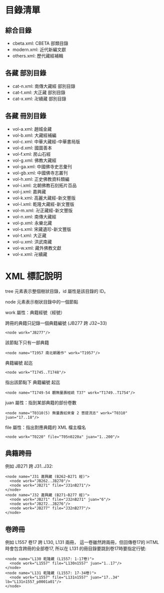 # 目錄清單

## 綜合目錄

* cbeta.xml: CBETA 部類目錄
* modern.xml: 近代新編文獻
* others.xml: 歷代藏經補輯

## 各藏 部別目錄

* cat-n.xml: 南傳大藏經 部別目錄
* cat-t.xml: 大正藏 部別目錄
* cat-x.xml: 卍續藏 部別目錄

## 各藏 冊別目錄

* vol-a.xml: 趙城金藏
* vol-b.xml: 大藏經補編
* vol-c.xml: 中華大藏經-中華書局版
* vol-d.xml: 國圖善本
* vol-f.xml: 房山石經
* vol-g.xml: 佛教大藏經
* vol-ga.xml: 中國佛寺史志彙刊
* vol-gb.xml: 中國佛寺志叢刊
* vol-h.xml: 正史佛教資料類編
* vol-i.xml: 北朝佛教石刻拓片百品
* vol-j.xml: 嘉興藏
* vol-k.xml: 高麗大藏經-新文豐版
* vol-l.xml: 乾隆大藏經-新文豐版
* vol-m.xml: 卍正藏經-新文豐版
* vol-n.xml: 南傳大藏經
* vol-p.xml: 永樂北藏
* vol-s.xml: 宋藏遺珍-新文豐版
* vol-t.xml: 大正藏
* vol-u.xml: 洪武南藏
* vol-w.xml: 藏外佛教文獻
* vol-x.xml: 卍續藏

# XML 標記說明

tree 元素表示整個樹狀目錄，id 屬性是該目錄的 ID。

node 元素表示樹狀目錄中的一個節點

work 屬性：典籍經號（經號）

跨冊的典籍只記錄一個典籍編號 (JB277 跨 J32~33)

	<node work="JB277"/>

該節點下只有一部典籍

	<node name="T1957 南北朝著作" work="T1957"/>

典籍編號 起迄

	<node work="T1745..T1748"/>

指出該節點下 典籍編號 起迄

	<node name="T1749-54 觀無量壽經疏 T37" work="T1749..T1754"/>

juan 屬性：指到某部典籍的部份卷數

	<node name="T0310(5) 無量壽如來會 2 菩提流志" work="T0310" juan="17..18"/>

file 屬性：指出對應典籍的 XML 檔主檔名

	<node work="T0220" file="T05n0220a" juan="1..200"/>

## 典籍跨冊

例如 JB271 跨 J31..J32:

    <node name="J31 嘉興藏 (B262~B271 經)">
      <node work="JB262..JB270"/>
      <node work="JB271" file="J31nB271"/>
    </node>
    <node name="J32 嘉興藏 (B271~B277 經)">
      <node work="JB271" file="J32nB271" juan="6"/>
      <node work="JB272..JB276"/>
      <node work="JB277" file="J32nB277"/>
    </node>

## 卷跨冊

例如 L1557 卷17 跨 L130, L131 兩冊，
這一卷雖然跨兩冊，但回傳卷17的 HTML 時會包含跨冊的全部卷17,
所以在 L131 的冊目錄要跳到卷17時要指定行號:

    <node name="L130 乾隆藏 (L1557: 1-17卷)">
      <node work="L1557" file="L130n1557" juan="1..17"/>
    </node>
    <node name="L131 乾隆藏 (L1557: 17-34卷)">
      <node work="L1557" file="L131n1557" juan="17..34" lb="L131n1557_p0001a01"/>
    </node>